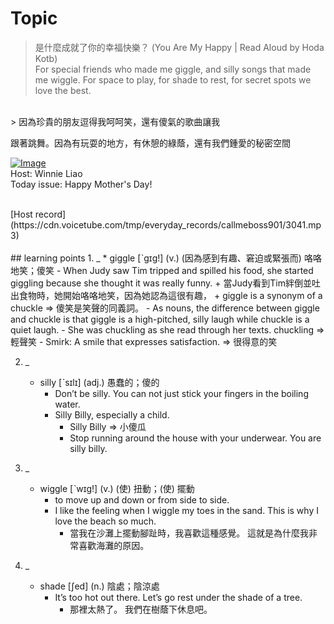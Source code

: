 # Topic

> 是什麼成就了你的幸福快樂？ (You Are My Happy | Read Aloud by Hoda Kotb) <br>
> For special friends who made me giggle, and silly songs that made me wiggle. For space to play, for shade to rest, for secret spots we love the best.
 <br>
> 因為珍貴的朋友逗得我呵呵笑，還有傻氣的歌曲讓我

跟著跳舞。因為有玩耍的地方，有休憩的綠蔭，還有我們鍾愛的秘密空間 <br>

[![Image](https://cdn.voicetube.com/assets/thumbnails/gu5ZTfToM7c.jpg)](https://www.youtube.com/embed/gu5ZTfToM7c?rel=0&showinfo=0&cc_load_policy=0&controls=1&autoplay=1&iv_load_policy=3&playsinline=1&wmode=transparent&start=64&end=81&enablejsapi=1&origin=https://tw.voicetube.com&widgetid=1)<br>
Host: Winnie Liao
<br>Today issue: Happy Mother's Day!


<br>
[Host record](https://cdn.voicetube.com/tmp/everyday_records/callmeboss901/3041.mp3)
<br><br>
## learning points
1. _
	* giggle [ˋgɪg!] (v.) (因為感到有趣、窘迫或緊張而) 咯咯地笑；傻笑
        - When Judy saw Tim tripped and spilled his food, she started giggling because she thought it was really funny.
            + 當Judy看到Tim絆倒並吐出食物時，她開始咯咯地笑，因為她認為這很有趣，
            + giggle is a synonym of a chuckle => 傻笑是笑聲的同義詞。
        - As nouns, the difference between giggle and chuckle is that giggle is a high-pitched, silly laugh while chuckle is a quiet laugh.
        - She was chuckling as she read through her texts. chuckling => 輕聲笑
        - Smirk: A smile that expresses satisfaction. => 很得意的笑

2. _
	* silly [ˋsɪlɪ] (adj.) 愚蠢的；傻的
        - Don’t be silly. You can not just stick your fingers in the boiling water.
        - Silly Billy, especially a child.
            + Silly Billy => 小傻瓜
            + Stop running around the house with your underwear. You are silly billy.

3. _
	* wiggle [ˋwɪg!] (v.) (使) 扭動；(使) 擺動
        - to move up and down or from side to side.
        - I like the feeling when I wiggle my toes in the sand. This is why I love the beach so much.
            + 當我在沙灘上擺動腳趾時，我喜歡這種感覺。 這就是為什麼我非常喜歡海灘的原因。

4. _
	* shade [ʃed] (n.) 陰處；陰涼處
        - It’s too hot out there. Let’s go rest under the shade of a tree.
            + 那裡太熱了。 我們在樹蔭下休息吧。


